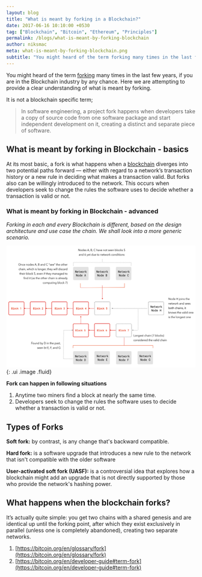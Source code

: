 ```yaml
---
layout: blog
title: "What is meant by forking in a Blockchain?"
date: 2017-06-16 10:10:00 +0530
tag: ["Blockchain", "Bitcoin", "Ethereum", "Principles"]
permalink: /blogs/what-is-meant-by-forking-blockchain
author: niksmac
meta: what-is-meant-by-forking-blockchain.png
subtitle: "You might heard of the term forking many times in the last few years, if you are in the Blockchain industry by any chance."
---
```


You might heard of the term [forking](https://en.wikipedia.org/wiki/Fork_(software_development)) many times in the last few years, if you are in the Blockchain industry by any chance. Here we are attempting to provide a clear understanding of what is meant by forking.

It is not a blockchain specific term;

> In software engineering, a project fork happens when developers take a copy of source code from one software package and start independent development on it, creating a distinct and separate piece of software.


## What is meant by forking in Blockchain - basics
At its most basic, a fork is what happens when a [blockchain](https://en.wikipedia.org/wiki/Blockchain) diverges into two potential paths forward — either with regard to a network’s transaction history or a new rule in deciding what makes a transaction valid. But forks also can be willingly introduced to the network. This occurs when developers seek to change the rules the software uses to decide whether a transaction is valid or not.

### What is meant by forking in Blockchain - advanced
*Forking in each and every Blockchain is different, based on the design architecture and use case the chain. We shall look into a more generic scenario.*

![Forking in Blockchain](/assets/img/blog/forks.png){: .ui .image .fluid}


**Fork can happen in following situations**
1. Anytime two miners find a block at nearly the same time.
2. Developers seek to change the rules the software uses to decide whether a transaction is valid or not.

## Types of Forks
**Soft fork:** by contrast, is any change that's backward compatible.

**Hard fork:** is a software upgrade that introduces a new rule to the network that isn't compatible with the older software

**User-activated soft fork (UASF):** is a controversial idea that explores how a blockchain might add an upgrade that is not directly supported by those who provide the network's hashing power.



## What happens when the blockchain forks?
It’s actually quite simple: you get two chains with a shared genesis and are identical up until the forking point, after which they exist exclusively in parallel (unless one is completely abandoned), creating two separate networks.


1. [https://bitcoin.org/en/glossary/fork](https://bitcoin.org/en/glossary/fork)
2. [https://bitcoin.org/en/developer-guide#term-fork](https://bitcoin.org/en/developer-guide#term-fork)

